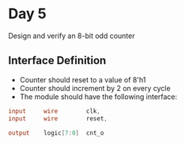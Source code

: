 # Day 5
Design and verify an 8-bit odd counter

## Interface Definition
- Counter should reset to a value of 8'h1
- Counter should increment by 2 on every cycle
- The module should have the following interface:

```verilog
input     wire        clk,
input     wire        reset,

output    logic[7:0]  cnt_o
```
